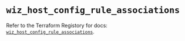 # `wiz_host_config_rule_associations`

Refer to the Terraform Registory for docs: [`wiz_host_config_rule_associations`](https://registry.terraform.io/providers/rhizo-co/wiz/1.1.6/docs/resources/host_config_rule_associations).
